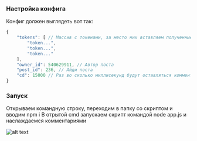 ### Настройка конфига
Конфиг должен выглядеть вот так:
```js
{
	"tokens": [ // Массив с токенами, за место них вставляем полученные
		"token...",
		"token...",
		"token..."
	],
	"owner_id": 540629911, // Автор поста
	"post_id": 236, // Айди поста
	"cd": 15000 // Раз во сколько миллисекунд будут оставляться комментарии
}
```
### Запуск
Открываем командную строку, переходим в папку со скриптом и вводим npm i
В отрытой cmd запускаем скрипт командой node app.js и наслаждаемся комментариями

![alt text](https://i.imgur.com/OJEfRIY.png)
